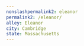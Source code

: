 ```yaml
---
﻿nonslashpermalink2: eleanor
permalink2: /eleanor/
alley: Eleanor
city: Cambridge
state: Massachusetts
---
```

